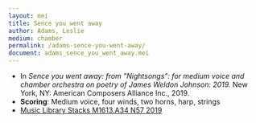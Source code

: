 ```yaml
---
layout: mei
title: Sence you went away
author: Adams, Leslie
medium: chamber
permalink: /adams-sence-you-went-away/
document: adams_sence_you_went_away.mei
---
```


- In *Sence you went away: from "Nightsongs": for medium voice and chamber orchestra on poetry of James Weldon Johnson: 2019.* New York, NY: American Composers Alliance Inc., 2019.
- **Scoring**: Medium voice, four winds, two horns, harp, strings
- <a href="https://tufts.primo.exlibrisgroup.com/permalink/01TUN_INST/1kc9gia/alma991018166648303851" target="_blank">Music Library Stacks M1613.A34 N57 2019</a>


